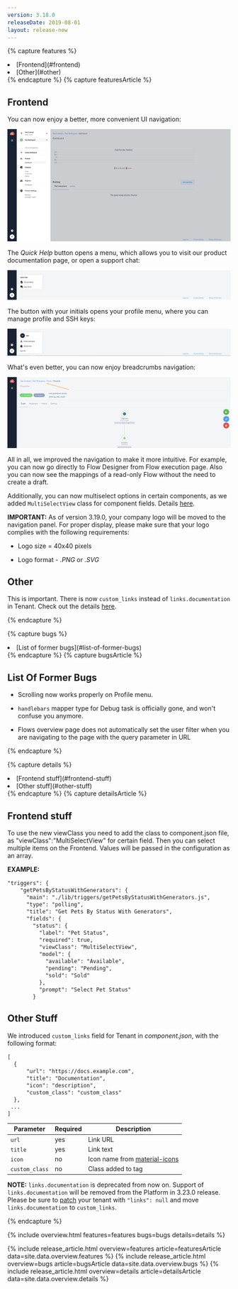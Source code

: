 ```yaml
---
version: 3.18.0
releaseDate: 2019-08-01
layout: release-new
---
```


<!-- ------------------------------------------------------------ -->
<!-- Features Overview -->
<!-- ------------------------------------------------------------ -->
{% capture features %}
<li class="overview__go" markdown="1">
[Frontend](#frontend)
</li>
<li class="overview__go" markdown="1">
[Other](#other)
</li>
{% endcapture %}
<!-- ------------------------------------------------------------ -->
<!-- Features Article -->
<!-- ------------------------------------------------------------ -->
{% capture featuresArticle %}
<div id="features" class="article__content" markdown="1">

## Frontend
You can now enjoy a better, more convenient UI navigation:

![](/assets/img/RN/318/Screenshot_1.png)

The *Quick Help* button opens a menu, which allows you to visit our product documentation page, or open a support chat:

![](/assets/img/RN/318/Screenshot_2.png)

The button with your initials opens your profile menu, where you can manage profile and SSH keys:

![](/assets/img/RN/318/Screenshot_3.png)

What's even better, you can now enjoy breadcrumbs navigation:

![](/assets/img/RN/318/Screenshot_4.png)

All in all, we improved the navigation to make it more intuitive. For example, you can now go directly to Flow Designer from Flow execution page. Also you can now see the mappings of a read-only Flow without the need to create a draft.  

Additionally, you can now multiselect options in certain components, as we added `MultiSelectView` class for component fields. Details [here](#frontend-stuff).

**IMPORTANT:** As of version 3.19.0, your company logo will be moved to the navigation panel. For proper display, please make sure that your logo complies with the following requirements:

- Logo size = 40x40 pixels

- Logo format - *.PNG* or *.SVG*

## Other

This is important. There is now `custom_links` instead of `links.documentation` in Tenant. Check out the details [here](#other-stuff).
</div>
{% endcapture %}

<!-- ------------------------------------------------------------ -->
<!-- Bugs Overview -->
<!-- ------------------------------------------------------------ -->
{% capture bugs %}
<li class="overview__go" markdown="1">
  [List of former bugs](#list-of-former-bugs)
</li>
{% endcapture %}
<!-- ------------------------------------------------------------ -->
<!-- Bugs Article -->
<!-- ------------------------------------------------------------ -->
{% capture bugsArticle %}
<div id="bugs" class="article__content" markdown="1">

## List Of Former Bugs

- Scrolling now works properly on Profile menu.

- `handlebars` mapper type for Debug task is officially gone, and won't confuse you anymore.

- Flows overview page does not automatically set the user filter when you are navigating to the page with the query parameter in URL
</div>
{% endcapture %}

<!-- ------------------------------------------------------------ -->
<!-- Details Overview -->
<!-- ------------------------------------------------------------ -->
{% capture details %}
<li class="overview__go" markdown="1">
  [Frontend stuff](#frontend-stuff)
</li>
<li class="overview__go" markdown="1">
  [Other stuff](#other-stuff)
</li>
{% endcapture %}
<!-- ------------------------------------------------------------ -->
<!-- Details Article -->
<!-- ------------------------------------------------------------ -->
{% capture detailsArticle %}
<div id="details" class="article__content" markdown="1">

## Frontend stuff

To use the new viewClass you need to add the class to component.json file, as "viewClass":"MultiSelectView" for certain field. Then you can select multiple items on the Frontend. Values will be passed in the configuration as an array.

**EXAMPLE:**
```
"triggers": {
    "getPetsByStatusWithGenerators": {
      "main": "./lib/triggers/getPetsByStatusWithGenerators.js",
      "type": "polling",
      "title": "Get Pets By Status With Generators",
      "fields": {
        "status": {
          "label": "Pet Status",
          "required": true,
          "viewClass": "MultiSelectView",
          "model": {
            "available": "Available",
            "pending": "Pending",
            "sold": "Sold"
          },
          "prompt": "Select Pet Status"
        }
```

## Other Stuff

We introduced `custom_links` field for Tenant in *component.json*, with the following format:

```
[
  {
      "url": "https://docs.example.com",
      "title": "Documentation",
      "icon": "description",
      "custom_class": "custom_class"
  },
 ...
]
```

| **Parameter**                    | **Required** | **Description**                                   |
|----------------------------------|--------------|---------------------------------------------------|
| `url`                             | yes          | Link URL |
| `title`                  | yes          | Link text                       |
| `icon`   | no          | Icon name from [material-icons](https://material.io/tools/icons/?style=baseline)                               |
| `custom_class`   | no          | Class added to <a> tag                              |

**NOTE:** `links.documentation` is deprecated from now on. Support of `links.documentation` will be removed from the Platform in 3.23.0 release. Please be sure to [patch]({{apiBaseUri}}/docs/v2/#update-a-tenant) your tenant with `"links": null` and move `links.documentation` to `custom_links`.
</div>
{% endcapture %}

<!-- ------------------------------------------------------------ -->
<!-- Include Release Overview -->
<!-- ------------------------------------------------------------ -->
{% include overview.html features=features bugs=bugs details=details %}

<!-- ------------------------------------------------------------ -->
<!-- Include Features Article -->
<!-- ------------------------------------------------------------ -->
{% include release_article.html overview=features article=featuresArticle data=site.data.overview.features %}
{% include release_article.html overview=bugs article=bugsArticle data=site.data.overview.bugs %}
{% include release_article.html overview=details article=detailsArticle data=site.data.overview.details %}
